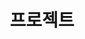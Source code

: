 ---
title: "프로젝트"
permalink: /category/프로젝트/
layout: category
taxonomy: 프로젝트
author_profile: true
--- 